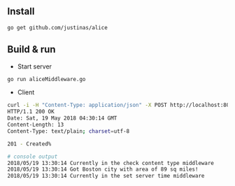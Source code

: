 
## Install
```bash
go get github.com/justinas/alice
```

## Build & run

* Start server
```bash
go run aliceMiddleware.go
```

* Client
```bash
curl -i -H "Content-Type: application/json" -X POST http://localhost:8000/city -d '{"name":"Boston", "area":89}'
HTTP/1.1 200 OK
Date: Sat, 19 May 2018 04:30:14 GMT
Content-Length: 13
Content-Type: text/plain; charset=utf-8

201 - Created%

# console output
2018/05/19 13:30:14 Currently in the check content type middleware
2018/05/19 13:30:14 Got Boston city with area of 89 sq miles!
2018/05/19 13:30:14 Currently in the set server time middleware
```


